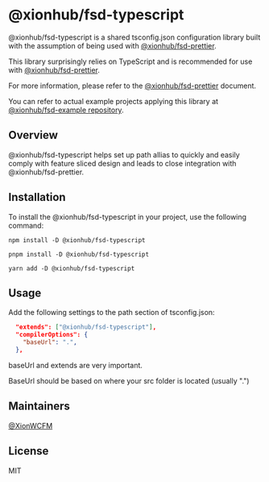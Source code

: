 # @xionhub/fsd-typescript

@xionhub/fsd-typescript is a shared tsconfig.json configuration library built with the assumption of being used with [@xionhub/fsd-prettier](https://github.com/xionhub/fsd-prettier).

This library surprisingly relies on TypeScript and is recommended for use with [@xionhub/fsd-prettier](https://github.com/xionhub/fsd-prettier).

For more information, please refer to the [@xionhub/fsd-prettier](https://github.com/xionhub/fsd-prettier) document.

You can refer to actual example projects applying this library at [@xionhub/fsd-example repository](https://github.com/xionhub/fsd-example).

## Overview

@xionhub/fsd-typescript helps set up path allias to quickly and easily comply with feature sliced ​​design and leads to close integration with @xionhub/fsd-prettier.

## Installation

To install the @xionhub/fsd-typescript in your project, use the following command:

```
npm install -D @xionhub/fsd-typescript
```

```
pnpm install -D @xionhub/fsd-typescript
```

```
yarn add -D @xionhub/fsd-typescript
```

## Usage

Add the following settings to the path section of tsconfig.json:

```json
  "extends": ["@xionhub/fsd-typescript"],
  "compilerOptions": {
    "baseUrl": ".",
  },
```

baseUrl and extends are very important.

BaseUrl should be based on where your src folder is located (usually ".")

## Maintainers

[@XionWCFM](https://github.com/XionWCFM)

## License

MIT
